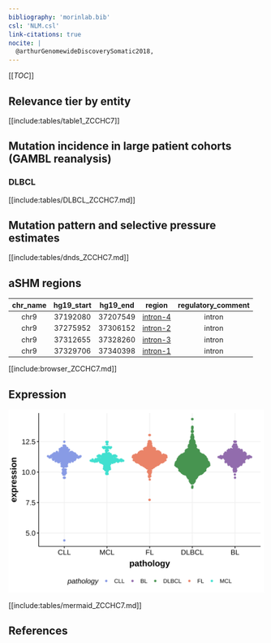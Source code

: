 ```yaml
---
bibliography: 'morinlab.bib'
csl: 'NLM.csl'
link-citations: true
nocite: |
  @arthurGenomewideDiscoverySomatic2018, 
---
```

[[_TOC_]]


## Relevance tier by entity

[[include:tables/table1_ZCCHC7]]

## Mutation incidence in large patient cohorts (GAMBL reanalysis)

### DLBCL
[[include:tables/DLBCL_ZCCHC7.md]]


## Mutation pattern and selective pressure estimates

[[include:tables/dnds_ZCCHC7.md]]

## aSHM regions

|chr_name|hg19_start|hg19_end|region                                                                                        |regulatory_comment|
|:--------:|:----------:|:--------:|:----------------------------------------------------------------------------------------------:|:------------------:|
|chr9    |37192080  |37207549|[intron-4](https://genome.ucsc.edu/s/rdmorin/GAMBL%20hg19?position=chr9%3A37192080%2D37207549)|intron            |
|chr9    |37275952  |37306152|[intron-2](https://genome.ucsc.edu/s/rdmorin/GAMBL%20hg19?position=chr9%3A37275952%2D37306152)|intron            |
|chr9    |37312655  |37328260|[intron-3](https://genome.ucsc.edu/s/rdmorin/GAMBL%20hg19?position=chr9%3A37312655%2D37328260)|intron            |
|chr9    |37329706  |37340398|[intron-1](https://genome.ucsc.edu/s/rdmorin/GAMBL%20hg19?position=chr9%3A37329706%2D37340398)|intron            |



[[include:browser_ZCCHC7.md]]

## Expression
![](images/gene_expression/ZCCHC7_by_pathology.svg)
<!-- ORIGIN: arthurGenomewideDiscoverySomatic2018 -->
<!-- DLBCL: arthurGenomewideDiscoverySomatic2018 -->

[[include:tables/mermaid_ZCCHC7.md]]

## References
